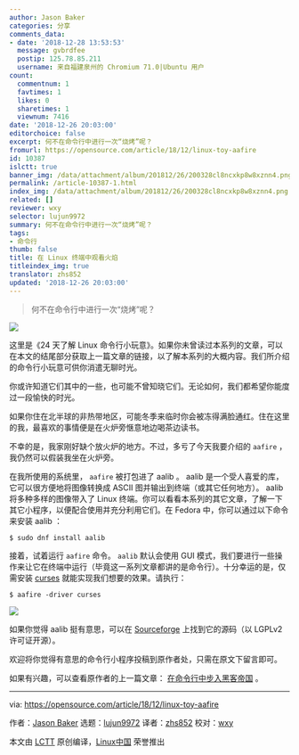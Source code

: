 ```yaml
---
author: Jason Baker
categories: 分享
comments_data:
- date: '2018-12-28 13:53:53'
  message: gvbrdfee
  postip: 125.78.85.211
  username: 来自福建泉州的 Chromium 71.0|Ubuntu 用户
count:
  commentnum: 1
  favtimes: 1
  likes: 0
  sharetimes: 1
  viewnum: 7416
date: '2018-12-26 20:03:00'
editorchoice: false
excerpt: 何不在命令行中进行一次“烧烤”呢？
fromurl: https://opensource.com/article/18/12/linux-toy-aafire
id: 10387
islctt: true
banner_img: /data/attachment/album/201812/26/200328cl8ncxkp8w8xznn4.png
permalink: /article-10387-1.html
index_img: /data/attachment/album/201812/26/200328cl8ncxkp8w8xznn4.png.thumb.jpg
related: []
reviewer: wxy
selector: lujun9972
summary: 何不在命令行中进行一次“烧烤”呢？
tags:
- 命令行
thumb: false
title: 在 Linux 终端中观看火焰
titleindex_img: true
translator: zhs852
updated: '2018-12-26 20:03:00'
---
```



> 
> 何不在命令行中进行一次“烧烤”呢？
> 
> 
> 


![](/data/attachment/album/201812/26/200328cl8ncxkp8w8xznn4.png)


这里是《24 天了解 Linux 命令行小玩意》。如果你未曾读过本系列的文章，可以在本文的结尾部分获取上一篇文章的链接，以了解本系列的大概内容。我们所介绍的命令行小玩意可供你消遣无聊时光。


你或许知道它们其中的一些，也可能不曾知晓它们。无论如何，我们都希望你能度过一段愉快的时光。


如果你住在北半球的非热带地区，可能冬季来临时你会被冻得满脸通红。住在这里的我，最喜欢的事情便是在火炉旁惬意地边喝茶边读书。


不幸的是，我家刚好缺个放火炉的地方。不过，多亏了今天我要介绍的 `aafire` ，我仍然可以假装我坐在火炉旁。


在我所使用的系统里， `aafire` 被打包进了 aalib 。 aalib 是一个受人喜爱的库，它可以很方便地将图像转换成 ASCII 图并输出到终端（或其它任何地方）。 aalib 将多种多样的图像带入了 Linux 终端。你可以看看本系列的其它文章，了解一下其它小程序，以便配合使用并充分利用它们。在 Fedora 中，你可以通过以下命令来安装 aalib ：



```
$ sudo dnf install aalib
```

接着，试着运行 `aafire` 命令。 `aalib` 默认会使用 GUI 模式，我们要进行一些操作来让它在终端中运行（毕竟这一系列文章都讲的是命令行）。十分幸运的是，仅需安装 [curses](https://en.wikipedia.org/wiki/Curses_(programming_library)) 就能实现我们想要的效果。请执行：



```
$ aafire -driver curses
```

![](/data/attachment/album/201812/26/200400bjwpkpuhw0k8z03k.gif)


如果你觉得 aalib 挺有意思，可以在 [Sourceforge](http://aa-project.sourceforge.net/aalib/) 上找到它的源码（以 LGPLv2 许可证开源）。


欢迎将你觉得有意思的命令行小程序投稿到原作者处，只需在原文下留言即可。


如果有兴趣，可以查看原作者的上一篇文章： [在命令行中步入黑客帝国](https://opensource.com/article/18/12/linux-toy-cmatrix) 。




---


via: <https://opensource.com/article/18/12/linux-toy-aafire>


作者：[Jason Baker](https://opensource.com/users/jason-baker) 选题：[lujun9972](https://github.com/lujun9972) 译者：[zhs852](https://github.com/zhs852) 校对：[wxy](https://github.com/wxy)


本文由 [LCTT](https://github.com/LCTT/TranslateProject) 原创编译，[Linux中国](https://linux.cn/) 荣誉推出